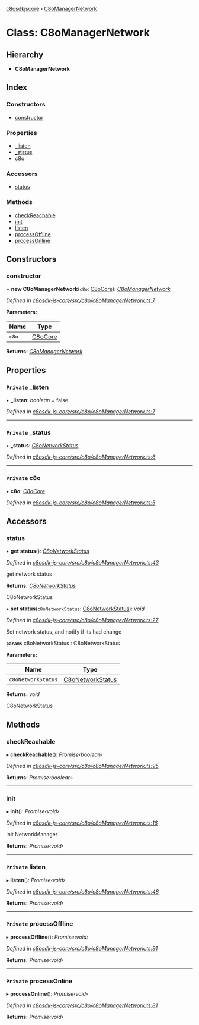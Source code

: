 [c8osdkjscore](../README.md) › [C8oManagerNetwork](c8omanagernetwork.md)

# Class: C8oManagerNetwork

## Hierarchy

* **C8oManagerNetwork**

## Index

### Constructors

* [constructor](c8omanagernetwork.md#constructor)

### Properties

* [_listen](c8omanagernetwork.md#private-_listen)
* [_status](c8omanagernetwork.md#private-_status)
* [c8o](c8omanagernetwork.md#private-c8o)

### Accessors

* [status](c8omanagernetwork.md#status)

### Methods

* [checkReachable](c8omanagernetwork.md#checkreachable)
* [init](c8omanagernetwork.md#init)
* [listen](c8omanagernetwork.md#private-listen)
* [processOffline](c8omanagernetwork.md#private-processoffline)
* [processOnline](c8omanagernetwork.md#private-processonline)

## Constructors

###  constructor

\+ **new C8oManagerNetwork**(`c8o`: [C8oCore](c8ocore.md)): *[C8oManagerNetwork](c8omanagernetwork.md)*

*Defined in [c8osdk-js-core/src/c8o/c8oManagerNetwork.ts:7](https://github.com/convertigo/c8osdk-angular/blob/9ef7bf8/src/c8o/c8oManagerNetwork.ts#L7)*

**Parameters:**

Name | Type |
------ | ------ |
`c8o` | [C8oCore](c8ocore.md) |

**Returns:** *[C8oManagerNetwork](c8omanagernetwork.md)*

## Properties

### `Private` _listen

• **_listen**: *boolean* = false

*Defined in [c8osdk-js-core/src/c8o/c8oManagerNetwork.ts:7](https://github.com/convertigo/c8osdk-angular/blob/9ef7bf8/src/c8o/c8oManagerNetwork.ts#L7)*

___

### `Private` _status

• **_status**: *[C8oNetworkStatus](c8onetworkstatus.md)*

*Defined in [c8osdk-js-core/src/c8o/c8oManagerNetwork.ts:6](https://github.com/convertigo/c8osdk-angular/blob/9ef7bf8/src/c8o/c8oManagerNetwork.ts#L6)*

___

### `Private` c8o

• **c8o**: *[C8oCore](c8ocore.md)*

*Defined in [c8osdk-js-core/src/c8o/c8oManagerNetwork.ts:5](https://github.com/convertigo/c8osdk-angular/blob/9ef7bf8/src/c8o/c8oManagerNetwork.ts#L5)*

## Accessors

###  status

• **get status**(): *[C8oNetworkStatus](c8onetworkstatus.md)*

*Defined in [c8osdk-js-core/src/c8o/c8oManagerNetwork.ts:43](https://github.com/convertigo/c8osdk-angular/blob/9ef7bf8/src/c8o/c8oManagerNetwork.ts#L43)*

get network status

**Returns:** *[C8oNetworkStatus](c8onetworkstatus.md)*

C8oNetworkStatus

• **set status**(`c8oNetworkStatus`: [C8oNetworkStatus](c8onetworkstatus.md)): *void*

*Defined in [c8osdk-js-core/src/c8o/c8oManagerNetwork.ts:27](https://github.com/convertigo/c8osdk-angular/blob/9ef7bf8/src/c8o/c8oManagerNetwork.ts#L27)*

Set network status, and notify if its had change

**`params`** c8oNetworkStatus : C8oNetworkStatus

**Parameters:**

Name | Type |
------ | ------ |
`c8oNetworkStatus` | [C8oNetworkStatus](c8onetworkstatus.md) |

**Returns:** *void*

C8oNetworkStatus

## Methods

###  checkReachable

▸ **checkReachable**(): *Promise‹boolean›*

*Defined in [c8osdk-js-core/src/c8o/c8oManagerNetwork.ts:95](https://github.com/convertigo/c8osdk-angular/blob/9ef7bf8/src/c8o/c8oManagerNetwork.ts#L95)*

**Returns:** *Promise‹boolean›*

___

###  init

▸ **init**(): *Promise‹void›*

*Defined in [c8osdk-js-core/src/c8o/c8oManagerNetwork.ts:16](https://github.com/convertigo/c8osdk-angular/blob/9ef7bf8/src/c8o/c8oManagerNetwork.ts#L16)*

init NetworkManager

**Returns:** *Promise‹void›*

___

### `Private` listen

▸ **listen**(): *Promise‹void›*

*Defined in [c8osdk-js-core/src/c8o/c8oManagerNetwork.ts:48](https://github.com/convertigo/c8osdk-angular/blob/9ef7bf8/src/c8o/c8oManagerNetwork.ts#L48)*

**Returns:** *Promise‹void›*

___

### `Private` processOffline

▸ **processOffline**(): *Promise‹void›*

*Defined in [c8osdk-js-core/src/c8o/c8oManagerNetwork.ts:91](https://github.com/convertigo/c8osdk-angular/blob/9ef7bf8/src/c8o/c8oManagerNetwork.ts#L91)*

**Returns:** *Promise‹void›*

___

### `Private` processOnline

▸ **processOnline**(): *Promise‹void›*

*Defined in [c8osdk-js-core/src/c8o/c8oManagerNetwork.ts:81](https://github.com/convertigo/c8osdk-angular/blob/9ef7bf8/src/c8o/c8oManagerNetwork.ts#L81)*

**Returns:** *Promise‹void›*
